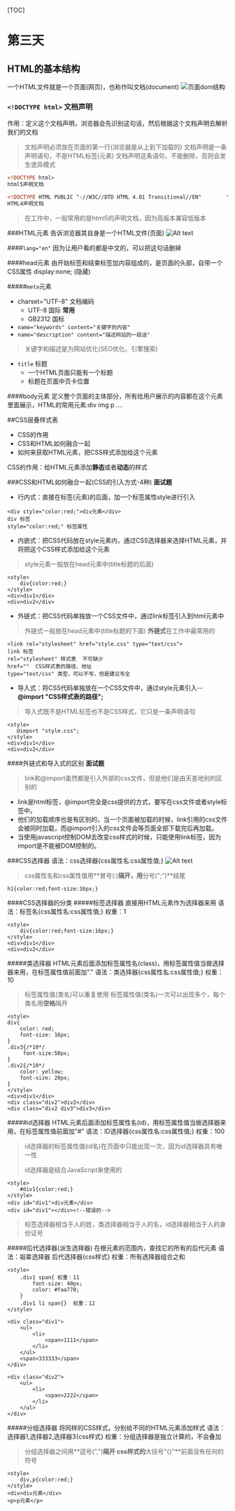 [TOC]
# 第三天


## HTML的基本结构
一个HTML文件就是一个页面(网页)，也称作叫文档(document)
![页面dom结构](./image/dom结构.png)


### `<!DOCTYPE html>` 文档声明
作用：定义这个文档声明，浏览器会先识别这句话，然后根据这个文档声明去解析我们的文档

> 文档声明必须放在页面的第一行(浏览器是从上到下加载的)
> 文档声明是一条声明语句，不是HTML标签(元素)
> 文档声明这条语句，不能删除，否则会发生诡异模式

```html
<!DOCTYPE html>
html5声明文档

<!DOCTYPE HTML PUBLIC "-//W3C//DTD HTML 4.01 Transitional//EN"        "http://www.w3.org/TR/html4/loose.dtd">
HTML4声明文档
```
> 在工作中，一般常用的是html5的声明文档，因为高版本兼容低版本
> 

###HTML元素
告诉浏览器其自身是一个HTML文件(页面)
![Alt text](./1519790129657.png)


####`lang="en"`
因为让用户看的都是中文的，可以把这句话删掉

####head元素
由开始标签和结束标签加内容组成的，是页面的头部，自带一个CSS属性 display:none; (隐藏)

#####`meta`元素
- charset="UTF-8" 文档编码
	- UTF-8 国际  **常用**
	- GB2312 国标
- `name="keywords" content="关键字的内容"`
- `name="description" content="描述网站的一段话"`
> 关键字和描述是为网站优化(SEO优化、引擎搜索)

- `title` 标题
	- 一个HTML页面只能有一个标题
	- 标题在页面中页卡位置
	
####body元素
定义整个页面的主体部分，所有给用户展示的内容都在这个元素里面展示，HTML的常用元素:div img p ....

##CSS层叠样式表
- CSS的作用
- CSS和HTML如何融合一起
- 如何来获取HTML元素，把CSS样式添加给这个元素

CSS的作用：给HTML元素添加**静态**或者**动态**的样式

###CSS和HTML如何融合一起(CSS的引入方式-4种)   **面试题**
- 行内式：直接在标签(元素)的后面，加一个标签属性style进行引入
```
<div style="color:red;">div元素</div>
div 标签
style="color:red;" 标签属性
```
- 内嵌式：把CSS代码放在style元素内，通过CSS选择器来选择HTML元素，并将把这个CSS样式添加给这个元素
> style元素一般放在head元素中(title标题的后面)
```
<style>
	div{color:red;}
</style>
<div>div1</div>
<div>div2</div>
```
- 外链式：把CSS代码单独放一个CSS文件中，通过link标签引入到html元素中
> 外链式一般放在head元素中(title标题的下面)
> **外链式**在工作中最常用的
```
<link rel="stylesheet" href="style.css" type="text/css">
link 标签
rel="stylesheet" 样式表  不可缺少
href=""  CSS样式表的路径、地址
type="text/css" 类型，可以不写，但是建议写全
```
- 导入式：将CSS代码单独放在一个CSS文件中，通过style元素引入--**@import "CSS样式表的路径";**
> 导入式既不是HTML标签也不是CSS样式，它只是一条声明语句
```
<style>
   @import "style.css";
</style>
<div>div1</div>
<div>div2</div>
```
####外链式和导入式的区别   **面试题**
> link和@import虽然都是引入外部的css文件，但是他们是由天差地别的区别的

- link是html标签，@import完全是css提供的方式，要写在css文件或者style标签中。
- 他们的加载顺序也是有区别的，当一个页面被加载的时候，link引用的css文件会被同时加载，而@import引入的css文件会等页面全部下载完后再加载。
- 当使用javascript控制DOM去改变css样式的时候，只能使用link标签，因为import是不能被DOM控制的。

###CSS选择器
语法：css选择器{css属性名:css属性值;}
![Alt text](./1519802415515.png)
> css属性名和css属性值用**冒号(:)**隔开，用**分号(";")**结尾
```
h1{color:red;font-size:16px;}
```
####CSS选择器的分类
#####标签选择器
直接用HTML元素作为选择器来用
语法：标签名{css属性名:css属性值;}
权重：1
```
<style>
	div{color:red;font-size:16px;}
</style>
<div>div1</div>
<div>div2</div>
```

#####类选择器
HTML元素后面添加标签属性名(class)，用标签属性值当做选择器来用，在标签属性值前面加"."
语法：类选择器{css属性名:css属性值;}
权重：10
> 标签属性值(类名)可以重复使用
> 标签属性值(类名)一次可以出现多个，每个类名用**空格**隔开
```
<style>
div{
    color: red;
    font-size: 16px;
}
.div3{/*10*/
     font-size:50px;
}
.div2{/*10*/
    color: yellow;
    font-size: 20px;
}
</style>
<div>div1</div>
<div class="div2">div2</div>
<div class="div2 div3">div3</div>
```
#####id选择器
HTML元素后面添加标签属性名(id)，用标签属性值当做选择器来用，在标签属性值前面加"#"
语法：ID选择器{css属性名:css属性值;}
权重：100
> id选择器的标签属性值(id名)在页面中只能出现一次，因为id选择器具有唯一性
> 
> id选择器是结合JavaScript来使用的
```
<style>
	#div1{color:red;}
</style>
<div id="div1">div元素</div>
<div id="div1"></div><!--错误的-->
```
> 标签选择器相当于人的姓，类选择器相当于人的名，id选择器相当于人的身份证号

#####后代选择器(派生选择器)
在根元素的范围内，查找它的所有的后代元素
语法：祖辈选择器 后代选择器{css样式}
权重：所有选择器组合之和
```
<style>
    .div1 span{ 权重：11
        font-size: 40px;
        color: #faa770;
    }
    .div1 li span{}  权重：12
</style>

<div class="div1">
    <ul>
        <li>
            <span>1111</span>
        </li>
    </ul>
    <span>333333</span>
</div>

<div class="div2">
    <ul>
        <li>
            <span>2222</span>
        </li>
    </ul>
</div>

```
#####分组选择器
将同样的CSS样式，分别给不同的HTML元素添加样式
语法：选择器1,选择器2,选择器3{css样式}
权重：分组选择器是独立计算的，不会叠加
> 分组选择器之间用**逗号(",")**隔开
> css样式的**大括号"{}"**前面没有任何的符号
```
<style>
	div,p{color:red;}
</style>
<div>div元素</div>
<p>p元素</p>
```









